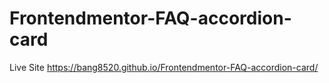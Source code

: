 # Frontendmentor-FAQ-accordion-card
Live Site <https://bang8520.github.io/Frontendmentor-FAQ-accordion-card/>
